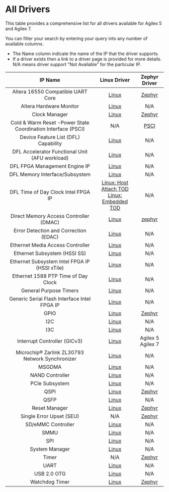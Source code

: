 # All Drivers

This table provides a comprehensive list for all drivers available for Agilex 5 and Agilex 7. 

You can filter your search by entering your query into any number of available columns.

- The Name column indicate the name of the IP that the driver supports.
- If a driver exists then a link to a driver page is provided for more details. N/A means driver support "Not Available" for the particular IP.

| **IP Name** | Linux Driver | Zephyr Driver |
| :-------:|:-----------------:|:----------:|
| Altera 16550 Compatible UART Core | [Linux](../linux-dfl/uart_16550/uart_16550.md) | [Zephyr](../zephyr-embedded/uart/uart.md) |
| Altera Hardware Monitor | [Linux](../linux-embedded/hwmon/hwmon.md) | N/A |
| Clock Manager |  [Linux](../linux-embedded/clock_manager/clock_manager.md) |[Zephyr](../zephyr-embedded/clock_manager/clock_manager.md) |
| Cold & Warm Reset -Power State Coordination Interface (PSCI) | N/A | [PSCI](../zephyr-embedded/psci/psci.md) |
| Device Feature List (DFL) Capability | [Linux](../linux-dfl/dfl/dfl.md) |N/A |
| DFL Accelerator Functional Unit (AFU workload) | [Linux](../linux-dfl/dfl_afu/dfl_afu.md) |N/A |
| DFL FPGA Management Engine IP | [Linux](../linux-dfl/dfl_fme/dfl_fme.md) |N/A |
| DFL Memory Interface/Subsystem | [Linux](../linux-dfl/dfl_emif/dfl_emif.md) |N/A |
| DFL Time of Day Clock Intel FPGA IP | [Linux: Host Attach TOD](../linux-dfl/ptp_dfl_tod/ptp_dfl_tod.md)  <br> [Linux: Embedded TOD](../linux-embedded/ptp_dfl_tod/ptp_dfl_tod.md) |N/A |
| Direct Memory Access Controller (DMAC) | [Linux](../linux-embedded/dma/dma.md)|[zephyr](../zephyr-embedded/dma/dma.md) |
| Error Detection and Correction (EDAC) | [Linux](../linux-embedded/edac/edac.md) |N/A |
| Ethernet Media Access Controller | [Linux](../linux-embedded/emac/emac.md) |N/A |
| Ethernet Subsystem (HSSI SS) | [Linux](../linux-embedded/hssi/hssi.md)  |N/A |
| Ethernet Subsystem Intel FPGA IP (HSSI xTile) | [Linux](../linux-embedded/hssi_xtile/hssi_xtile.md) |N/A |
| Ethernet 1588 PTP Time of Day Clock | [Linux](../linux-dfl/ptp_dfl_tod/ptp_dfl_tod.md) |N/A |
| General Purpose Timers | [Linux](../linux-embedded/apb_timers/apb_timers.md) |N/A |
| Generic Serial Flash Interface Intel FPGA IP |[Linux](../linux-dfl/spi_altera_dfl/spi_altera_dfl.md) | N/A |
| GPIO | [Linux](../linux-embedded/gpio/gpio.md) |[Zephyr](../zephyr-embedded/gpio/gpio.md) |
|  I2C | [Linux](../linux-embedded/i2c/i2c.md) |N/A |
|  I3C | [Linux](../linux-embedded/i3c/i3c.md) |N/A |
| Interrupt Controller (GICv3)  | [Linux](../linux-embedded/interrupt_controller_GICv3/irq_gic_v3.md) |Agilex 5 <br> Agilex 7 |
| Microchip&reg; Zarlink ZL30793 Network Synchronizer  | [Linux](../linux-embedded/zarlink_clock_synchronizer/zarlink_clock_synchronizer.md) |N/A |
| MSGDMA  | [Linux](../linux-embedded/dma/msgdma/msgdma.md) |N/A |
| NAND Controller  |  [Linux](../linux-embedded/nand/nand.md)| N/A |
| PCIe Subsystem | [Linux](../linux-dfl/dfl-pci/dfl-pcie.md) |N/A |
| QSPI |  [Linux](../linux-embedded/qspi/qspi.md) |[Zephyr](../zephyr-embedded/qspi/qspi.md) |
| QSFP  | [Linux](../linux-embedded/qsfp/qsfp.md) |N/A |
| Reset Manager  |  [Linux](../linux-embedded/reset_manager/reset_manager.md) |[Zephyr](../zephyr-embedded/reset_manager/reset_manager.md) |
| Single Error Upset (SEU) | N/A |[Zephyr](../zephyr-embedded/seu/seu.md) |
| SD/eMMC Controller  | [Linux](../linux-embedded/sd-emmc/sd-emmc.md) | N/A |
| SMMU  | [Linux](../linux-embedded/smmu/smmu.md) |N/A |
| SPI  |  [Linux](../linux-embedded/spi/spi.md) | N/A |
| System Manager  | [Linux](../linux-embedded/system_manager/system_manager.md) |N/A |
| Timer  |  N/A |[Zephyr](../zephyr-embedded/timer/timer.md) |
| UART | [Linux](../linux-embedded/uart/uart.md) |N/A |
| USB 2.0 OTG | [Linux](../linux-embedded/usb2_0_otg/usb2_0_otg.md) |N/A |
| Watchdog Timer |  [Linux](../linux-embedded/watchdog_timers/watchdog_timers.md) |[Zephyr](../zephyr-embedded/watchdog/watchdog.md) |

